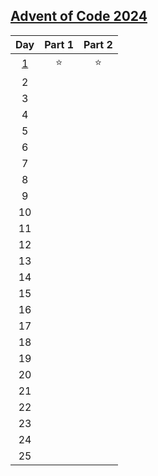 ## [Advent of Code 2024](https://adventofcode.com/2024)

|Day|Part 1|Part 2|
|:-----:|:-----:|:-----:|
|[1](./Day01/Solution.py)|   ⭐  |   ⭐  |
|2|       |       |
|3|       |       |
|4|       |       |
|5|       |       |
|6|       |       |
|7|       |       |
|8|       |       |
|9|       |       |
|10|       |       |
|11|       |       |
|12|       |       |
|13|       |       |
|14|       |       |
|15|       |       |
|16|       |       |
|17|       |       |
|18|       |       |
|19|       |       |
|20|       |       |
|21|       |       |
|22|       |       |
|23|       |       |
|24|       |       |
|25|       |       |